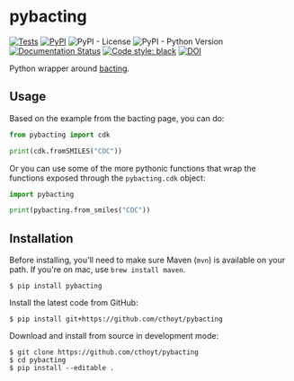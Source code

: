 # pybacting

[![Tests](https://github.com/cthoyt/pybacting/actions/workflows/tests.yml/badge.svg)](https://github.com/cthoyt/pybacting/actions/workflows/tests.yml)
[![PyPI](https://img.shields.io/pypi/v/pybacting)](https://pypi.org/project/pybacting/)
![PyPI - License](https://img.shields.io/pypi/l/pybacting)
![PyPI - Python Version](https://img.shields.io/pypi/pyversions/pybacting)
[![Documentation Status](https://readthedocs.org/projects/pybacting/badge/?version=latest)](https://pybacting.readthedocs.io/en/latest/?badge=latest)
[![Code style: black](https://img.shields.io/badge/code%20style-black-000000.svg)](https://github.com/psf/black)
[![DOI](https://zenodo.org/badge/390711946.svg)](https://zenodo.org/badge/latestdoi/390711946)

Python wrapper around [bacting](https://github.com/egonw/bacting).

## Usage

Based on the example from the bacting page, you can do:

```python
from pybacting import cdk

print(cdk.fromSMILES("COC"))
```

Or you can use some of the more pythonic functions that wrap the functions
exposed through the `pybacting.cdk` object:

```python
import pybacting

print(pybacting.from_smiles("COC"))
```

## Installation

Before installing, you'll need to make sure Maven (`mvn`) is available on your
path. If you're on mac, use `brew install maven`.

```shell
$ pip install pybacting
```

Install the latest code from GitHub:

```shell
$ pip install git+https://github.com/cthoyt/pybacting
```

Download and install from source in development mode:

```shell
$ git clone https://github.com/cthoyt/pybacting
$ cd pybacting
$ pip install --editable .
```

